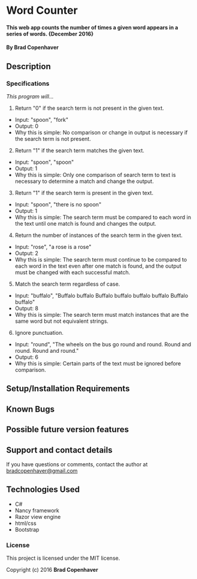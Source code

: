 # Word Counter

#### This web app counts the number of times a given word appears in a series of words. {December 2016}

#### By **Brad Copenhaver**

## Description



### Specifications

_This program will..._
1. Return "0" if the search term is not present in the given text.
 * Input: "spoon", "fork"
 * Output: 0
 * Why this is simple: No comparison or change in output is necessary if the search term is not present.


2. Return "1" if the search term matches the given text.
 * Input: "spoon", "spoon"
 * Output: 1
 * Why this is simple: Only one comparison of search term to text is necessary to determine a match and change the output.


3. Return "1" if the search term is present in the given text.
 * Input: "spoon", "there is no spoon"
 * Output: 1
 * Why this is simple: The search term must be compared to each word in the text until one match is found and changes the output.


4. Return the number of instances of the search term in the given text.
 * Input: "rose", "a rose is a rose"
 * Output: 2
 * Why this is simple: The search term must continue to be compared to each word in the text even after one match is found, and the output must be changed with each successful match.


5. Match the search term regardless of case.
 * Input: "buffalo", "Buffalo buffalo Buffalo buffalo buffalo buffalo Buffalo buffalo"
 * Output: 8
 * Why this is simple: The search term must match instances that are the same word but not equivalent strings.

6. Ignore punctuation.
 * Input: "round", "The wheels on the bus go round and round. Round and round. Round and round."
 * Output: 6
 * Why this is simple: Certain parts of the text must be ignored before comparison.

## Setup/Installation Requirements



## Known Bugs



## Possible future version features



## Support and contact details

If you have questions or comments, contact the author at bradcopenhaver@gmail.com

## Technologies Used

* C#
* Nancy framework
* Razor view engine
* html/css
* Bootstrap

### License

This project is licensed under the MIT license.

Copyright (c) 2016 **Brad Copenhaver**

